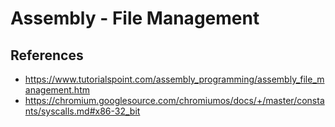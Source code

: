 # Assembly - File Management

## References
* https://www.tutorialspoint.com/assembly_programming/assembly_file_management.htm
* https://chromium.googlesource.com/chromiumos/docs/+/master/constants/syscalls.md#x86-32_bit

